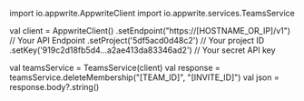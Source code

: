 import io.appwrite.AppwriteClient
import io.appwrite.services.TeamsService

val client = AppwriteClient()
  .setEndpoint("https://[HOSTNAME_OR_IP]/v1") // Your API Endpoint
  .setProject('5df5acd0d48c2') // Your project ID
  .setKey('919c2d18fb5d4...a2ae413da83346ad2') // Your secret API key

val teamsService = TeamsService(client)
val response = teamsService.deleteMembership("[TEAM_ID]", "[INVITE_ID]")
val json = response.body?.string()